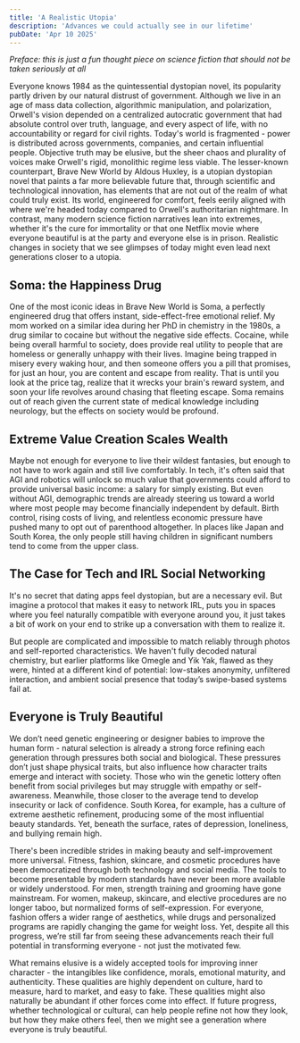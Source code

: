 ```yaml
---
title: 'A Realistic Utopia'
description: 'Advances we could actually see in our lifetime'
pubDate: 'Apr 10 2025'
---
```


*Preface: this is just a fun thought piece on science fiction that should not be taken seriously at all*

Everyone knows 1984 as the quintessential dystopian novel, its popularity partly driven by our natural distrust of government. Although we live in an age of mass data collection, algorithmic manipulation, and polarization, Orwell's vision depended on a centralized autocratic government that had absolute control over truth, language, and every aspect of life, with no accountability or regard for civil rights. Today's world is fragmented - power is distributed across governments, companies, and certain influential people. Objective truth may be elusive, but the sheer chaos and plurality of voices make Orwell's rigid, monolithic regime less viable. The lesser-known counterpart, Brave New World by Aldous Huxley, is a utopian dystopian novel that paints a far more believable future that, through scientific and technological innovation, has elements that are not out of the realm of what could truly exist. Its world, engineered for comfort, feels eerily aligned with where we're headed today compared to Orwell's authoritarian nightmare. In contrast, many modern science fiction narratives lean into extremes, whether it's the cure for immortality or that one Netflix movie where everyone beautiful is at the party and everyone else is in prison. Realistic changes in society that we see glimpses of today might even lead next generations closer to a utopia.

## Soma: the Happiness Drug

One of the most iconic ideas in Brave New World is Soma, a perfectly engineered drug that offers instant, side-effect-free emotional relief. My mom worked on a similar idea during her PhD in chemistry in the 1980s, a drug similar to cocaine but without the negative side effects. Cocaine, while being overall harmful to society, does provide real utility to people that are homeless or generally unhappy with their lives. Imagine being trapped in misery every waking hour, and then someone offers you a pill that promises, for just an hour, you are content and escape from reality. That is until you look at the price tag, realize that it wrecks your brain's reward system, and soon your life revolves around chasing that fleeting escape. Soma remains out of reach given the current state of medical knowledge including neurology, but the effects on society would be profound.

## Extreme Value Creation Scales Wealth

Maybe not enough for everyone to live their wildest fantasies, but enough to not have to work again and still live comfortably. In tech, it's often said that AGI and robotics will unlock so much value that governments could afford to provide universal basic income: a salary for simply existing. But even without AGI, demographic trends are already steering us toward a world where most people may become financially independent by default. Birth control, rising costs of living, and relentless economic pressure have pushed many to opt out of parenthood altogether. In places like Japan and South Korea, the only people still having children in significant numbers tend to come from the upper class.

## The Case for Tech and IRL Social Networking

It's no secret that dating apps feel dystopian, but are a necessary evil. But imagine a protocol that makes it easy to network IRL, puts you in spaces where you feel naturally compatible with everyone around you, it just takes a bit of work on your end to strike up a conversation with them to realize it.

But people are complicated and impossible to match reliably through photos and self-reported characteristics. We haven't fully decoded natural chemistry, but earlier platforms like Omegle and Yik Yak, flawed as they were, hinted at a different kind of potential: low-stakes anonymity, unfiltered interaction, and ambient social presence that today’s swipe-based systems fail at.

## Everyone is Truly Beautiful

We don’t need genetic engineering or designer babies to improve the human form - natural selection is already a strong force refining each generation through pressures both social and biological. These pressures don’t just shape physical traits, but also influence how character traits emerge and interact with society. Those who win the genetic lottery often benefit from social privileges but may struggle with empathy or self-awareness. Meanwhile, those closer to the average tend to develop insecurity or lack of confidence. South Korea, for example, has a culture of extreme aesthetic refinement, producing some of the most influential beauty standards. Yet, beneath the surface, rates of depression, loneliness, and bullying remain high.

There's been incredible strides in making beauty and self-improvement more universal. Fitness, fashion, skincare, and cosmetic procedures have been democratized through both technology and social media. The tools to become presentable by modern standards have never been more available or widely understood. For men, strength training and grooming have gone mainstream. For women, makeup, skincare, and elective procedures are no longer taboo, but normalized forms of self-expression. For everyone, fashion offers a wider range of aesthetics, while drugs and personalized programs are rapidly changing the game for weight loss. Yet, despite all this progress, we’re still far from seeing these advancements reach their full potential in transforming everyone - not just the motivated few.

What remains elusive is a widely accepted tools for improving inner character - the intangibles like confidence, morals, emotional maturity, and authenticity. These qualities are highly dependent on culture, hard to measure, hard to market, and easy to fake. These qualities might also naturally be abundant if other forces come into effect. If future progress, whether technological or cultural, can help people refine not how they look, but how they make others feel, then we might see a generation where everyone is truly beautiful.
